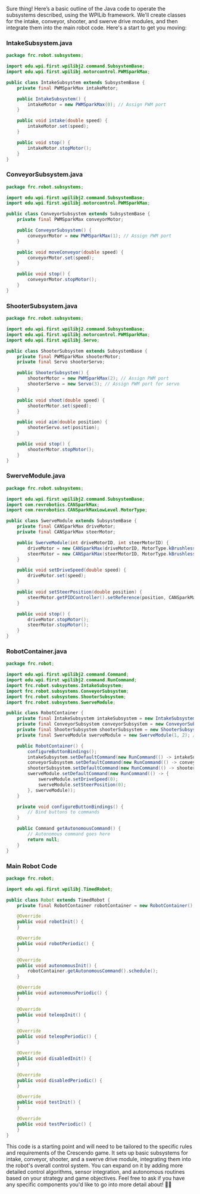 Sure thing! Here’s a basic outline of the Java code to operate the subsystems described, using the WPILib framework. We'll create classes for the intake, conveyor, shooter, and swerve drive modules, and then integrate them into the main robot code. Here's a start to get you moving:

### IntakeSubsystem.java
```java
package frc.robot.subsystems;

import edu.wpi.first.wpilibj2.command.SubsystemBase;
import edu.wpi.first.wpilibj.motorcontrol.PWMSparkMax;

public class IntakeSubsystem extends SubsystemBase {
    private final PWMSparkMax intakeMotor;

    public IntakeSubsystem() {
        intakeMotor = new PWMSparkMax(0); // Assign PWM port
    }

    public void intake(double speed) {
        intakeMotor.set(speed);
    }

    public void stop() {
        intakeMotor.stopMotor();
    }
}
```

### ConveyorSubsystem.java
```java
package frc.robot.subsystems;

import edu.wpi.first.wpilibj2.command.SubsystemBase;
import edu.wpi.first.wpilibj.motorcontrol.PWMSparkMax;

public class ConveyorSubsystem extends SubsystemBase {
    private final PWMSparkMax conveyorMotor;

    public ConveyorSubsystem() {
        conveyorMotor = new PWMSparkMax(1); // Assign PWM port
    }

    public void moveConveyor(double speed) {
        conveyorMotor.set(speed);
    }

    public void stop() {
        conveyorMotor.stopMotor();
    }
}
```

### ShooterSubsystem.java
```java
package frc.robot.subsystems;

import edu.wpi.first.wpilibj2.command.SubsystemBase;
import edu.wpi.first.wpilibj.motorcontrol.PWMSparkMax;
import edu.wpi.first.wpilibj.Servo;

public class ShooterSubsystem extends SubsystemBase {
    private final PWMSparkMax shooterMotor;
    private final Servo shooterServo;

    public ShooterSubsystem() {
        shooterMotor = new PWMSparkMax(2); // Assign PWM port
        shooterServo = new Servo(3); // Assign PWM port for servo
    }

    public void shoot(double speed) {
        shooterMotor.set(speed);
    }

    public void aim(double position) {
        shooterServo.set(position);
    }

    public void stop() {
        shooterMotor.stopMotor();
    }
}
```

### SwerveModule.java
```java
package frc.robot.subsystems;

import edu.wpi.first.wpilibj2.command.SubsystemBase;
import com.revrobotics.CANSparkMax;
import com.revrobotics.CANSparkMaxLowLevel.MotorType;

public class SwerveModule extends SubsystemBase {
    private final CANSparkMax driveMotor;
    private final CANSparkMax steerMotor;

    public SwerveModule(int driveMotorID, int steerMotorID) {
        driveMotor = new CANSparkMax(driveMotorID, MotorType.kBrushless);
        steerMotor = new CANSparkMax(steerMotorID, MotorType.kBrushless);
    }

    public void setDriveSpeed(double speed) {
        driveMotor.set(speed);
    }

    public void setSteerPosition(double position) {
        steerMotor.getPIDController().setReference(position, CANSparkMax.ControlType.kPosition);
    }

    public void stop() {
        driveMotor.stopMotor();
        steerMotor.stopMotor();
    }
}
```

### RobotContainer.java
```java
package frc.robot;

import edu.wpi.first.wpilibj2.command.Command;
import edu.wpi.first.wpilibj2.command.RunCommand;
import frc.robot.subsystems.IntakeSubsystem;
import frc.robot.subsystems.ConveyorSubsystem;
import frc.robot.subsystems.ShooterSubsystem;
import frc.robot.subsystems.SwerveModule;

public class RobotContainer {
    private final IntakeSubsystem intakeSubsystem = new IntakeSubsystem();
    private final ConveyorSubsystem conveyorSubsystem = new ConveyorSubsystem();
    private final ShooterSubsystem shooterSubsystem = new ShooterSubsystem();
    private final SwerveModule swerveModule = new SwerveModule(1, 2); // CAN IDs for drive and steer motors

    public RobotContainer() {
        configureButtonBindings();
        intakeSubsystem.setDefaultCommand(new RunCommand(() -> intakeSubsystem.stop(), intakeSubsystem));
        conveyorSubsystem.setDefaultCommand(new RunCommand(() -> conveyorSubsystem.stop(), conveyorSubsystem));
        shooterSubsystem.setDefaultCommand(new RunCommand(() -> shooterSubsystem.stop(), shooterSubsystem));
        swerveModule.setDefaultCommand(new RunCommand(() -> {
            swerveModule.setDriveSpeed(0);
            swerveModule.setSteerPosition(0);
        }, swerveModule));
    }

    private void configureButtonBindings() {
        // Bind buttons to commands
    }

    public Command getAutonomousCommand() {
        // Autonomous command goes here
        return null;
    }
}
```

### Main Robot Code
```java
package frc.robot;

import edu.wpi.first.wpilibj.TimedRobot;

public class Robot extends TimedRobot {
    private final RobotContainer robotContainer = new RobotContainer();

    @Override
    public void robotInit() {
    }

    @Override
    public void robotPeriodic() {
    }

    @Override
    public void autonomousInit() {
        robotContainer.getAutonomousCommand().schedule();
    }

    @Override
    public void autonomousPeriodic() {
    }

    @Override
    public void teleopInit() {
    }

    @Override
    public void teleopPeriodic() {
    }

    @Override
    public void disabledInit() {
    }

    @Override
    public void disabledPeriodic() {
    }

    @Override
    public void testInit() {
    }

    @Override
    public void testPeriodic() {
    }
}
```

This code is a starting point and will need to be tailored to the specific rules and requirements of the Crescendo game. It sets up basic subsystems for intake, conveyor, shooter, and a swerve drive module, integrating them into the robot's overall control system. You can expand on it by adding more detailed control algorithms, sensor integration, and autonomous routines based on your strategy and game objectives. Feel free to ask if you have any specific components you'd like to go into more detail about! 🚀🤖
